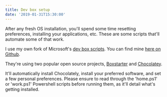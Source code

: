 ```yaml
---
title: Dev box setup
date: '2019-01-31T15:30:00'
---
```


After any fresh OS installation, you'll spend some time resetting preferences, installing your applications, etc.
These are some scripts that'll automate some of that work.

I use my own fork of Microsoft's [dev box scripts](https://github.com/Microsoft/windows-dev-box-setup-scripts).
You can find mine [here on Github](https://github.com/danbosscher/windows-dev-box-setup-scripts).

They're using two popular open source projects, [Boxstarter](http://boxstarter.org) and [Chocolatey](http://chocolatey.org).

It'll automatically install Chocolately, install your preferred software, and set a few personal preferences.
Please ensure to read through the 'home.ps1' or 'work.ps1' Powershell scripts before running them, as it'll detail what's getting installed.
